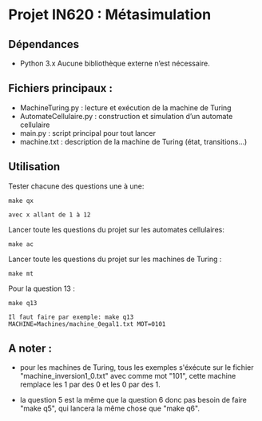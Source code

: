 # Projet IN620 : Métasimulation

## Dépendances
- Python 3.x
Aucune bibliothèque externe n’est nécessaire.

## Fichiers principaux :
- MachineTuring.py : lecture et exécution de la machine de Turing
- AutomateCellulaire.py : construction et simulation d’un automate cellulaire
- main.py : script principal pour tout lancer
- machine.txt : description de la machine de Turing (état, transitions…)

## Utilisation
Tester chacune des questions une à une:
    
    make qx
    
    avec x allant de 1 à 12

Lancer toute les questions du projet sur les automates cellulaires:
    
    make ac

Lancer toute les questions du projet sur les machines de Turing :
    
    make mt

Pour la question 13 :
    
    make q13
    
    Il faut faire par exemple: make q13 MACHINE=Machines/machine_0egal1.txt MOT=0101

## A noter :

- pour les machines de Turing, tous les exemples s'éxécute sur le fichier "machine_inversion1_0.txt" avec comme mot "101", cette machine remplace les 1 par des 0 et les 0 par des 1.

- la question 5 est la même que la question 6 donc pas besoin de faire "make q5", qui lancera la même chose que "make q6".